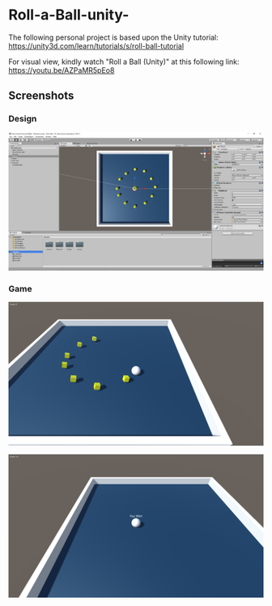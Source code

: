 # Roll-a-Ball-unity-

The following personal project is based upon the Unity tutorial: https://unity3d.com/learn/tutorials/s/roll-ball-tutorial

For visual view, kindly watch "Roll a Ball (Unity)" at this following link: https://youtu.be/AZPaMR5pEo8

## Screenshots

### Design
![Design](Screenshots/Design.PNG)

### Game
![Game-1](Screenshots/Game_1.png)

![Game-2](Screenshots/Game_2.png)


